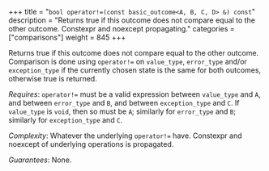 +++
title = "`bool operator!=(const basic_outcome<A, B, C, D> &) const`"
description = "Returns true if this outcome does not compare equal to the other outcome. Constexpr and noexcept propagating."
categories = ["comparisons"]
weight = 845
+++

Returns true if this outcome does not compare equal to the other outcome. Comparison is done using `operator!=` on `value_type`, `error_type` and/or `exception_type` if the currently chosen state is the same for both outcomes, otherwise true is returned.

*Requires*: `operator!=` must be a valid expression between `value_type` and `A`, and between `error_type` and `B`, and between `exception_type` and `C`. If `value_type` is `void`, then so must be `A`; similarly for `error_type` and `B`; similarly for `exception_type` and `C`.

*Complexity*: Whatever the underlying `operator!=` have. Constexpr and noexcept of underlying operations is propagated.

*Guarantees*: None.
